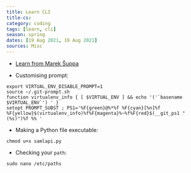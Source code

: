```yaml
---
title: Learn CLI
title-cs: 
category: coding
tags: [learn, cli]
season: spring
dates: [19 Aug 2021, 19 Aug 2021]
sources: Misc
---
```


- [Learn from Marek Šuppa](https://mareksuppa.com/teaching/linux-cli/2020/)

- Customising prompt:
```
export VIRTUAL_ENV_DISABLE_PROMPT=1
source ~/.git-prompt.sh
function virtualenv_info { [ $VIRTUAL_ENV ] && echo '('`basename $VIRTUAL_ENV`') ' }
setopt PROMPT_SUBST ; PS1='%F{green}@%*%f %F{cyan}[%n]%f %F{yellow}$(virtualenv_info)%f%F{magenta}%~%f%F{red}$(__git_ps1 " (%s)")%f %% '
```

- Making a Python file executable:
```
chmod u+x samlapi.py
```

- Checking your `path`:
```
sudo nano /etc/paths
```